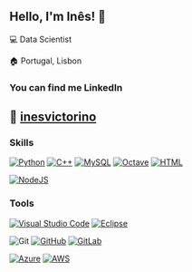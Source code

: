 ## Hello, I'm Inês! 👋
💻 Data Scientist

🏠 Portugal, Lisbon



### You can find me LinkedIn
🔗 [inesvictorino](https://www.linkedin.com/in/inesvictorino/)
---

### Skills

[![Python](https://img.shields.io/badge/Python-3776AB?logo=python&logoColor=fff)](#)
[![C++](https://img.shields.io/badge/C++-%2300599C.svg?logo=c%2B%2B&logoColor=white)](#)
[![MySQL](https://img.shields.io/badge/MySQL-4479A1?logo=mysql&logoColor=fff)](#)
[![Octave](https://img.shields.io/badge/GNU-OCTAVE-darkblue?logo=mysql&logoColor=fff)](#)
[![HTML](https://img.shields.io/badge/HTML-%23E34F26.svg?logo=html5&logoColor=white)](#)

[![NodeJS](https://img.shields.io/badge/Node.js-6DA55F?logo=node.js&logoColor=white)](#)

### Tools
[![Visual Studio Code](https://img.shields.io/badge/Visual%20Studio%20Code-0078d7.svg?logo=visual-studio-code&logoColor=white)](#) 
[![Eclipse](https://img.shields.io/badge/Eclipse-FE7A16.svg?logo=Eclipse&logoColor=white)](#)

![Git](https://img.shields.io/badge/-Git-39404b?style=flat&logo=git)
[![GitHub](https://img.shields.io/badge/GitHub-%23121011.svg?logo=github&logoColor=white)](#)
[![GitLab](https://img.shields.io/badge/GitLab-FC6D26?logo=gitlab&logoColor=fff)](#)

[![Azure](https://img.shields.io/badge/Azure-%230072C6.svg?logo=microsoftazure&logoColor=white)](#)
[![AWS](https://img.shields.io/badge/AWS-%23FF9900.svg?logo=amazon-web-services&logoColor=white)](#)
<!--
**ipvictorino/ipvictorino** is a ✨ _special_ ✨ repository because its `README.md` (this file) appears on your GitHub profile.

Here are some ideas to get you started:

- 🔭 I’m currently working on ...
- 🌱 I’m currently learning ...
- 👯 I’m looking to collaborate on ...
- 🤔 I’m looking for help with ...
- 💬 Ask me about ...
- 📫 How to reach me: ...
- 😄 Pronouns: ...
- ⚡ Fun fact: ...
-->
